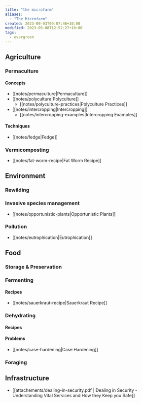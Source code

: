 ```yaml
---
title: "the microfarm"
aliases:
  - "The Microfarm"
created: 2023-09-03T09:07:46+10:00
modified: 2023-09-08T12:52:27+10:00
tags:
  - evergreen
---
```


## Agriculture

### Permaculture

#### Concepts

- [[notes/permaculture|Permaculture]]
- [[notes/polyculture|Polyculture]]
	- [[notes/polyculture-practices|Polyculture Practices]]
- [[notes/intercropping|Intercropping]]
	- [[notes/intercropping-examples|Intercropping Examples]]

#### Techniques

- [[notes/fedge|Fedge]]

### Vermicomposting

- [[notes/fat-worm-recipe|Fat Worm Recipe]]

## Environment

### Rewilding

### Invasive species management

- [[notes/opportunistic-plants|Opportunistic Plants]]

### Pollution

- [[notes/eutrophication|Eutrophication]]

## Food

### Storage & Preservation

### Fermenting

#### Recipes

- [[notes/sauerkraut-recipe|Sauerkraut Recipe]]

### Dehydrating

#### Recipes

#### Problems

- [[notes/case-hardening|Case Hardening]]

### Foraging

## Infrastructure

- [[attachements/dealing-in-security.pdf | Dealing in Security - Understanding Vital Services and How they Keep you Safe]]

